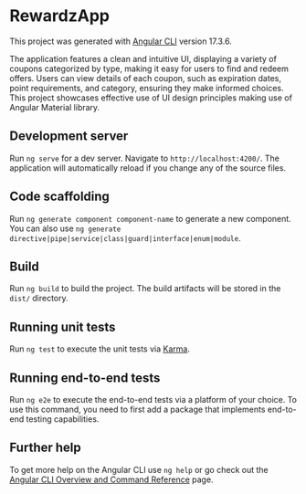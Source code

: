 # RewardzApp

This project was generated with [Angular CLI](https://github.com/angular/angular-cli) version 17.3.6.

The application features a clean and intuitive UI, displaying a variety of coupons categorized by type, making it easy for users to find and redeem offers. Users can view details of each coupon, such as expiration dates, point requirements, and category, ensuring they make informed choices. This project showcases effective use of UI design principles making use of Angular Material library.


## Development server

Run `ng serve` for a dev server. Navigate to `http://localhost:4200/`. The application will automatically reload if you change any of the source files.

## Code scaffolding

Run `ng generate component component-name` to generate a new component. You can also use `ng generate directive|pipe|service|class|guard|interface|enum|module`.

## Build

Run `ng build` to build the project. The build artifacts will be stored in the `dist/` directory.

## Running unit tests

Run `ng test` to execute the unit tests via [Karma](https://karma-runner.github.io).

## Running end-to-end tests

Run `ng e2e` to execute the end-to-end tests via a platform of your choice. To use this command, you need to first add a package that implements end-to-end testing capabilities.

## Further help

To get more help on the Angular CLI use `ng help` or go check out the [Angular CLI Overview and Command Reference](https://angular.io/cli) page.
